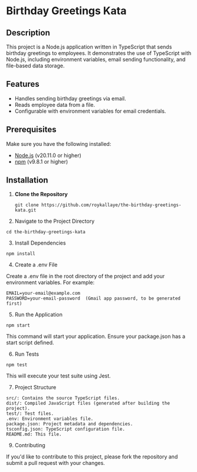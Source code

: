 # Birthday Greetings Kata

## Description

This project is a Node.js application written in TypeScript that sends birthday greetings to employees. It demonstrates the use of TypeScript with Node.js, including environment variables, email sending functionality, and file-based data storage.

## Features

- Handles sending birthday greetings via email.
- Reads employee data from a file.
- Configurable with environment variables for email credentials.

## Prerequisites

Make sure you have the following installed:

- [Node.js](https://nodejs.org/) (v20.11.0 or higher)
- [npm](https://www.npmjs.com/) (v9.8.1 or higher)

## Installation

1. **Clone the Repository**

   ```
   git clone https://github.com/roykallaye/the-birthday-greetings-kata.git
   ```

2. Navigate to the Project Directory

```
cd the-birthday-greetings-kata
```

3. Install Dependencies

```
npm install
```

4. Create a .env File

Create a .env file in the root directory of the project and add your environment variables. For example:

```
EMAIL=your-email@example.com
PASSWORD=your-email-password  (Gmail app password, to be generated first)
```

5. Run the Application

```
npm start
```

This command will start your application. Ensure your package.json has a start script defined.

6. Run Tests

```
npm test
```

This will execute your test suite using Jest.

7. Project Structure
```
src/: Contains the source TypeScript files.
dist/: Compiled JavaScript files (generated after building the project).
test/: Test files.
.env: Environment variables file.
package.json: Project metadata and dependencies.
tsconfig.json: TypeScript configuration file.
README.md: This file.
```

9. Contributing

If you'd like to contribute to this project, please fork the repository and submit a pull request with your changes.
